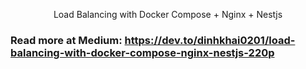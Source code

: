 
<p align="center">Load Balancing with Docker Compose + Nginx + Nestjs</p>

### Read more at Medium: https://dev.to/dinhkhai0201/load-balancing-with-docker-compose-nginx-nestjs-220p 